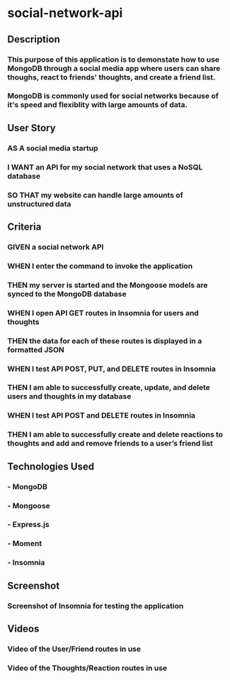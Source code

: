 # social-network-api

## Description
### This purpose of this application is to demonstate how to use MongoDB through a social media app where users can share thoughs, react to friends' thoughts, and create a friend list.
### MongoDB is commonly used for social networks because of it's speed and flexiblity with large amounts of data.

## User Story
### AS A social media startup
### I WANT an API for my social network that uses a NoSQL database
### SO THAT my website can handle large amounts of unstructured data

## Criteria
### GIVEN a social network API
### WHEN I enter the command to invoke the application
### THEN my server is started and the Mongoose models are synced to the MongoDB database
### WHEN I open API GET routes in Insomnia for users and thoughts
### THEN the data for each of these routes is displayed in a formatted JSON
### WHEN I test API POST, PUT, and DELETE routes in Insomnia
### THEN I am able to successfully create, update, and delete users and thoughts in my database
### WHEN I test API POST and DELETE routes in Insomnia
### THEN I am able to successfully create and delete reactions to thoughts and add and remove friends to a user’s friend list

## Technologies Used
### - MongoDB
### - Mongoose
### - Express.js
### - Moment
### - Insomnia

## Screenshot 

### Screenshot of Insomnia for testing the application

## Videos

### Video of the User/Friend routes in use
### Video of the Thoughts/Reaction routes in use
